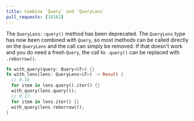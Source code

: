 ```yaml
---
title: Combine `Query` and `QueryLens`
pull_requests: [18162]
---
```


The `QueryLens::query()` method has been deprecated.
The `QueryLens` type has now been combined with `Query`, so most methods can be called directly on the `QueryLens` and the call can simply be removed.
If that doesn't work and you do need a fresh `Query`, the call to `.query()` can be replaced with `.reborrow()`.

```rust
fn with_query(query: Query<&T>) {}
fn with_lens(lens: QueryLens<&T>) -> Result {
  // 0.16
  for item in lens.query().iter() {}
  with_query(lens.query());
  // 0.17
  for item in lens.iter() {}
  with_query(lens.reborrow());
}
```
